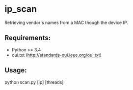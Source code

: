 # ip_scan
Retrieving vendor's names from a MAC though the device IP.

## Requirements:
- Python >= 3.4
- oui.txt (http://standards-oui.ieee.org/oui.txt)

## Usage:
python scan.py [ip] [threads]
